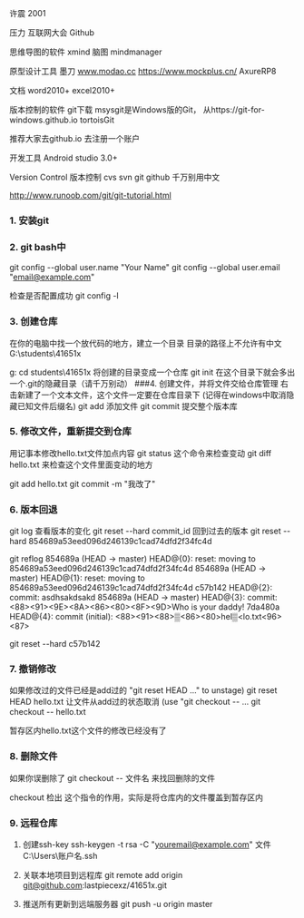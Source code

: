 许震
2001

压力
互联网大会
Github


思维导图的软件 
 xmind
 脑图
 mindmanager

原型设计工具
 墨刀 www.modao.cc
 https://www.mockplus.cn/
 AxureRP8

文档
 word2010+
 excel2010+

版本控制的软件
git下载
msysgit是Windows版的Git，
从https://git-for-windows.github.io
tortoisGit

推荐大家去github.io 去注册一个账户

开发工具
 Android studio 3.0+

 Version Control 版本控制
 cvs svn 
 git
 github
 千万别用中文

 http://www.runoob.com/git/git-tutorial.html
### 1. 安装git

### 2. git bash中
 git config --global user.name "Your Name"
 git config --global user.email "email@example.com"

 检查是否配置成功
 git config -l

### 3. 创建仓库
 在你的电脑中找一个放代码的地方，建立一个目录
 目录的路径上不允许有中文
 G:\students\41651x
 
 g:
 cd students\41651x
 将创建的目录变成一个仓库
 git init
 在这个目录下就会多出一个.git的隐藏目录（请千万别动）
###4. 创建文件，并将文件交给仓库管理
 右击新建了一个文本文件，这个文件一定要在仓库目录下
 (记得在windows中取消隐藏已知文件后缀名)
 git add 添加文件
 git commit 提交整个版本库
### 5. 修改文件，重新提交到仓库
 用记事本修改hello.txt文件加点内容
 git status 这个命令来检查变动
 git diff hello.txt 来检查这个文件里面变动的地方

 git add hello.txt
 git commit -m "我改了"

### 6. 版本回退
 git log 查看版本的变化
 git reset --hard commit_id 回到过去的版本
 git reset --hard 854689a53eed096d246139c1cad74dfd2f34fc4d

git reflog
854689a (HEAD -> master) HEAD@{0}: reset: moving to 854689a53eed096d246139c1cad74dfd2f34fc4d
854689a (HEAD -> master) HEAD@{1}: reset: moving to 854689a53eed096d246139c1cad74dfd2f34fc4d
c57b142 HEAD@{2}: commit: asdhsakdsakd
854689a (HEAD -> master) HEAD@{3}: commit: <E6><88><91><E5><A2><9E><E5><8A><A0><E4><BA><86><E4><B8><80><E5><8F><A5><E8><AF><9D>Who is your daddy!
7da480a HEAD@{4}: commit (initial): <E6><88><91><E5><88>▒<E5><BB><BA><E4><BA><86><E4><B8><80><E4><B8><AA>hel▒<lo.txt<E6><96><87><E4><BB><B6>


git reset --hard c57b142

### 7. 撤销修改
如果修改过的文件已经是add过的
"git reset HEAD <file>..." to unstage)
git reset HEAD hello.txt
让文件从add过的状态取消
(use "git checkout -- <file>...
git checkout -- hello.txt

暂存区内hello.txt这个文件的修改已经没有了

### 8. 删除文件
如果你误删除了
git checkout -- 文件名
来找回删除的文件

checkout 检出
这个指令的作用，实际是将仓库内的文件覆盖到暂存区内

### 9. 远程仓库
 1. 创建ssh-key
    ssh-keygen -t rsa -C "youremail@example.com"
    文件C:\Users\账户名\.ssh
 2. 关联本地项目到远程库
    git remote add origin git@github.com:lastpiecexz/41651x.git

 3. 推送所有更新到远端服务器
    git push -u origin master